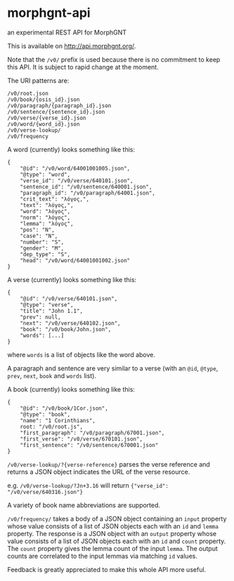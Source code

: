 # morphgnt-api

an experimental REST API for MorphGNT

This is available on <http://api.morphgnt.org/>.

Note that the `/v0/` prefix is used because there is no commitment to keep
this API. It is subject to rapid change at the moment.

The URI patterns are:

```
/v0/root.json
/v0/book/{osis_id}.json
/v0/paragraph/{paragraph_id}.json
/v0/sentence/{sentence_id}.json
/v0/verse/{verse_id}.json
/v0/word/{word_id}.json
/v0/verse-lookup/
/v0/frequency
```

A word (currently) looks something like this:

```
{
    "@id": "/v0/word/64001001005.json",
    "@type": "word",
    "verse_id": "/v0/verse/640101.json",
    "sentence_id": "/v0/sentence/640001.json",
    "paragraph_id": "/v0/paragraph/64001.json",
    "crit_text": "λόγος,",
    "text": "λόγος,",
    "word": "λόγος",
    "norm": "λόγος",
    "lemma": "λόγος",
    "pos": "N",
    "case": "N",
    "number": "S",
    "gender": "M",
    "dep_type": "S",
    "head": "/v0/word/64001001002.json"
}
```


A verse (currently) looks something like this:

```
{
    "@id": "/v0/verse/640101.json",
    "@type": "verse",
    "title": "John 1.1",
    "prev": null,
    "next": "/v0/verse/640102.json",
    "book": "/v0/book/John.json",
    "words": [...]
}
```

where `words` is a list of objects like the word above.

A paragraph and sentence are very similar to a verse (with an `@id`, `@type`,
`prev`, `next`, `book` and `words` list).

A book (currently) looks something like this:

```
{
    "@id": "/v0/book/1Cor.json",
    "@type": "book",
    "name": "1 Corinthians",
    root: "/v0/root.js",
    "first_paragraph": "/v0/paragraph/67001.json",
    "first_verse": "/v0/verse/670101.json",
    "first_sentence": "/v0/sentence/670001.json"
}
```

`/v0/verse-lookup/?{verse-reference}` parses the verse reference and returns
a JSON object indicates the URL of the verse resource.

e.g. `/v0/verse-lookup/?Jn+3.16` will return `{"verse_id": "/v0/verse/640316.json"}`

A variety of book name abbreviations are supported.

`/v0/frequency/` takes a body of a JSON object containing an `input` property
whose value consists of a list of JSON objects each with an `id` and `lemma`
property. The response is a JSON object with an `output` property whose value
consists of a list of JSON objects each with an `id` and `count` property. The
`count` property gives the lemma count of the input `lemma`. The output counts
are correlated to the input lemmas via matching `id` values.

Feedback is greatly appreciated to make this whole API more useful.
